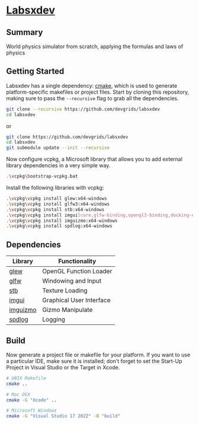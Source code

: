 # [Labsxdev](https://github.com/devgrids/labsxdev)

## Summary
World physics simulator from scratch, applying the formulas and laws of physics

## Getting Started
Labsxdev has a single dependency: [cmake](http://www.cmake.org/download/), which is used to generate platform-specific makefiles or project files. Start by cloning this repository, making sure to pass the `--recursive` flag to grab all the dependencies. 

```bash
git clone --recursive https://github.com/devgrids/labsxdev
cd labsxdev
```
or
```bash
git clone https://github.com/devgrids/labsxdev
cd labsxdev
git submodule update --init --recursive
```
Now configure vcpkg, a Microsoft library that allows you to add external library dependencies in a very simple way.

```bash
.\vcpkg\bootstrap-vcpkg.bat
```
Install the following libraries with vcpkg:

```bash
.\vcpkg\vcpkg install glew:x64-windows
.\vcpkg\vcpkg install glfw3:x64-windows
.\vcpkg\vcpkg install stb:x64-windows
.\vcpkg\vcpkg install imgui[core,glfw-binding,opengl3-binding,docking-experimental]:x64-windows
.\vcpkg\vcpkg install imguizmo:x64-windows
.\vcpkg\vcpkg install spdlog:x64-windows
```

## Dependencies

 Library                                                |Functionality           |
 ------------------------------------------------------ |----------------------- |
 [glew](https://github.com/nigels-com/glew)             |OpenGL Function Loader  |
 [glfw](https://github.com/glfw/glfw)                   |Windowing and Input     |
 [stb](https://github.com/nothings/stb)                 |Texture Loading         |
 [imgui](https://github.com/ocornut/imgui)              |Graphical User Interface|
 [imguizmo](https://github.com/CedricGuillemet/ImGuizmo)|Gizmo Manipulate        |
 [spdlog](https://github.com/gabime/spdlog)             | Logging                |

## Build

Now generate a project file or makefile for your platform. If you want to use a particular IDE, make sure it is installed; don't forget to set the Start-Up Project in Visual Studio or the Target in Xcode.

```bash
# UNIX Makefile
cmake ..

# Mac OSX
cmake -G "Xcode" ..

# Microsoft Windows
cmake -G "Visual Studio 17 2022" -B "build"
```
